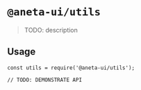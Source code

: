 # `@aneta-ui/utils`

> TODO: description

## Usage

```
const utils = require('@aneta-ui/utils');

// TODO: DEMONSTRATE API
```
